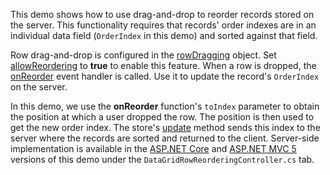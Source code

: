This demo shows how to use drag-and-drop to reorder records stored on the server. This functionality requires that records' order indexes are in an individual data field (`OrderIndex` in this demo) and sorted against that field.

Row drag-and-drop is configured in the [rowDragging][5] object. Set [allowReordering][2] to **true** to enable this feature. When a row is dropped, the [onReorder][0] event handler is called. Use it to update the record's `OrderIndex` on the server.

In this demo, we use the **onReorder** function's `toIndex` parameter to obtain the position at which a user dropped the row. The position is then used to get the new order index. The store's [update][1] method sends this index to the server where the records are sorted and returned to the client. Server-side implementation is available in the [ASP.NET Core][3] and [ASP.NET MVC 5][4] versions of this demo under the `DataGridRowReorderingController.cs` tab.

[0]: /Documentation/ApiReference/UI_Widgets/dxDataGrid/Configuration/rowDragging/#onReorder
[1]: /Documentation/ApiReference/Data_Layer/CustomStore/Configuration/#update
[2]: /Documentation/ApiReference/UI_Widgets/dxDataGrid/Configuration/rowDragging/#allowReordering
[3]: /Demos/WidgetsGallery/Demo/DataGrid/RemoteReordering/NetCore/Light/
[4]: /Demos/WidgetsGallery/Demo/DataGrid/RemoteReordering/Mvc/Light/
[5]: /Documentation/ApiReference/UI_Widgets/dxDataGrid/Configuration/rowDragging/